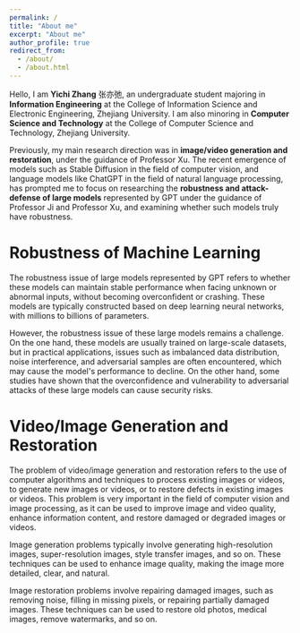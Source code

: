 ```yaml
---
permalink: /
title: "About me"
excerpt: "About me"
author_profile: true
redirect_from: 
  - /about/
  - /about.html
---
```


Hello, I am **Yichi Zhang** 张亦弛, an undergraduate student majoring in **Information Engineering** at the College of Information Science and Electronic Engineering, Zhejiang University. I am also minoring in **Computer Science and Technology** at the College of Computer Science and Technology, Zhejiang University.  

Previously, my main research direction was in **image/video generation and restoration**, under the guidance of Professor Xu. The recent emergence of models such as Stable Diffusion in the field of computer vision, and language models like ChatGPT in the field of natural language processing, has prompted me to focus on researching the **robustness and attack-defense of large models** represented by GPT under the guidance of Professor Ji and Professor Xu, and examining whether such models truly have robustness. 

Robustness of Machine Learning
======
The robustness issue of large models represented by GPT refers to whether these models can maintain stable performance when facing unknown or abnormal inputs, without becoming overconfident or crashing. These models are typically constructed based on deep learning neural networks, with millions to billions of parameters.

However, the robustness issue of these large models remains a challenge. On the one hand, these models are usually trained on large-scale datasets, but in practical applications, issues such as imbalanced data distribution, noise interference, and adversarial samples are often encountered, which may cause the model's performance to decline. On the other hand, some studies have shown that the overconfidence and vulnerability to adversarial attacks of these large models can cause security risks.

Video/Image Generation and Restoration
======
The problem of video/image generation and restoration refers to the use of computer algorithms and techniques to process existing images or videos, to generate new images or videos, or to restore defects in existing images or videos. This problem is very important in the field of computer vision and image processing, as it can be used to improve image and video quality, enhance information content, and restore damaged or degraded images or videos.

Image generation problems typically involve generating high-resolution images, super-resolution images, style transfer images, and so on. These techniques can be used to enhance image quality, making the image more detailed, clear, and natural.

Image restoration problems involve repairing damaged images, such as removing noise, filling in missing pixels, or repairing partially damaged images. These techniques can be used to restore old photos, medical images, remove watermarks, and so on.